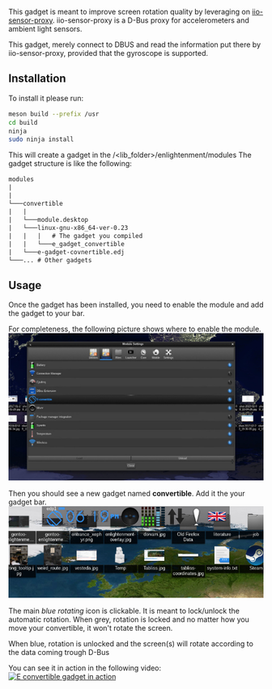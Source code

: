 This gadget is meant to improve screen rotation quality by leveraging on [iio-sensor-proxy](https://github.com/hadess/iio-sensor-proxy).
iio-sensor-proxy is a D-Bus proxy for accelerometers and ambient light sensors.

This gadget, merely connect to DBUS and read the information put there by iio-sensor-proxy, provided that the gyroscope is supported.


## Installation
To install it please run:
```bash
meson build --prefix /usr
cd build
ninja 
sudo ninja install
``` 

This will create a gadget in the <prefix>/<lib_folder>/enlightenment/modules
The gadget structure is like the following:

```
modules
|   
|
└───convertible
|   |
|   └───module.desktop
|   └───linux-gnu-x86_64-ver-0.23
|   |   |   # The gadget you compiled
|   |   └───e_gadget_convertible
|   └───e-gadget-covnertible.edj
└───... # Other gadgets
```

## Usage
Once the gadget has been installed, you need to enable the module and add the gadget to your bar.

For completeness, the following picture shows where to enable the module.
![Enabling module](doc/enable_module.jpg)

Then you should see a new gadget named **convertible**. Add it the your gadget bar.
![Added gadget](doc/gadget_added.jpg)

The main _blue rotating_ icon is clickable. It is meant to lock/unlock the automatic rotation.
When grey, rotation is locked and no matter how you move your convertible, it won't rotate the screen.

When blue, rotation is unlocked and the screen(s) will rotate according to the data coming trough D-Bus

You can see it in action in the following video:
[![E convertible gadget in action](https://i.imgur.com/RaSM2h2.jpg)](https://www.youtube.com/watch?v=X21WxWXol3k "Everything Is AWESOME")